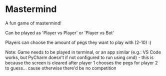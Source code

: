 # Mastermind
A fun game of mastermind! 

Can be played as 'Player vs Player' or 'Player vs Bot'

Players can choose the amount of pegs they want to play with (2-10) :) 

Note: Game needs to be played in terminal, or an app similar (e.g.: VS Code works, but PyCharm doesn't if not configured to run using cmd) - this is because the screen is cleared after player 1 chooses the pegs for player 2 to guess... cause otherwise there'd be no competition
